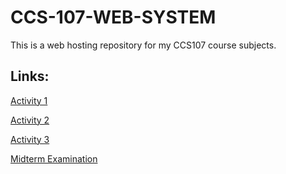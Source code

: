# CCS-107-WEB-SYSTEM
This is a web hosting repository for my CCS107 course subjects.

<h2>
  Links: 
</h2>

[Activity 1](https://99lash.github.io/CCS-107-WEB-SYSTEM/Activity1/)

[Activity 2](https://99lash.github.io/CCS-107-WEB-SYSTEM/Activity2/)

[Activity 3](https://99lash.github.io/CCS-107-WEB-SYSTEM/Activity3/)

[Midterm Examination](https://99lash.github.io/CCS-107-WEB-SYSTEM/Practical-exam/)
